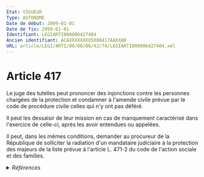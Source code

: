 ```yaml
---
État: VIGUEUR
Type: AUTONOME
Date de début: 2009-01-01
Date de fin: 2999-01-01
Identifiant: LEGIARTI000006427404
Ancien identifiant: ACAXXXXXXXX5X00417AAXXAB
URL: article/LEGI/ARTI/00/00/06/42/74/LEGIARTI000006427404.xml
---
```


<h1>Article 417</h1>

Le juge des tutelles peut prononcer des injonctions contre les personnes
chargées de la protection et condamner à l'amende civile prévue par le code de
procédure civile celles qui n'y ont pas déféré.<br />

Il peut les dessaisir de leur mission en cas de manquement caractérisé dans
l'exercice de celle-ci, après les avoir entendues ou appelées.<br />

Il peut, dans les mêmes conditions, demander au procureur de la République de
solliciter la radiation d'un mandataire judiciaire à la protection des majeurs
de la liste prévue à l'article L. 471-2 du code de l'action sociale et des
familles.


<details>
  <summary><em>Références</em></summary>

  <h2>Articles faisant référence à l'article</h2>
  
  <ul>
    <li>
      <a href="https://legal.tricoteuses.fr//redirection/LEGIARTI000006798076?vers=git&vers=legifrance">Code de l'action sociale et des familles - article L471-2 AUTONOME VIGUEUR, en vigueur depuis le 2009-01-01</a> CITATION cible
    </li>
    <li>
      <a href="https://legal.tricoteuses.fr//redirection/LEGIARTI000006284898?vers=git&vers=legifrance">LOI n° 2007-308 du 5 mars 2007 portant réforme de la protection juridique des majeurs - article 7 ENTIEREMENT_MODIF</a> MODIFICATION cible
    </li>
  </ul>
  
  <h2>Références faites par l'article</h2>
  
  <ul>
    <li>
      2007-03-05 MODIFICATION source <a href="https://legal.tricoteuses.fr//redirection/LEGIARTI000006284898?vers=git&vers=legifrance">LOI n° 2007-308 du 5 mars 2007 portant réforme de la protection juridique des majeurs - article 7 ENTIEREMENT_MODIF</a>
    </li>
    <li>
      2999-01-01 CITATION cible <a href="https://legal.tricoteuses.fr//redirection/LEGIARTI000036514191?vers=git&vers=legifrance">Code de l'action sociale et des familles - article L472-10 AUTONOME VIGUEUR, en vigueur depuis le 2018-01-19</a>
    </li>
    <li>
      2999-01-01 CITATION cible <a href="https://legal.tricoteuses.fr//redirection/LEGIARTI000026568361?vers=git&vers=legifrance">Code de l'action sociale et des familles - article L554-6 AUTONOME VIGUEUR, en vigueur depuis le 2012-11-04</a>
    </li>
    <li>
      2999-01-01 CITATION cible <a href="https://legal.tricoteuses.fr//redirection/LEGIARTI000026568736?vers=git&vers=legifrance">Code de l'action sociale et des familles - article L564-6 AUTONOME VIGUEUR, en vigueur depuis le 2012-11-04</a>
    </li>
    <li>
      2999-01-01 CITATION cible <a href="https://legal.tricoteuses.fr//redirection/LEGIARTI000026569018?vers=git&vers=legifrance">Code de l'action sociale et des familles - article L574-6 AUTONOME VIGUEUR, en vigueur depuis le 2012-11-04</a>
    </li>
    <li>
      2999-01-01 CITATION cible <a href="https://legal.tricoteuses.fr//redirection/LEGIARTI000038810518?vers=git&vers=legifrance">Code de procédure civile - article 1213 AUTONOME VIGUEUR, en vigueur depuis le 2019-07-25</a>
    </li>
    <li>
      2999-01-01 CITATION cible <a href="https://legal.tricoteuses.fr//redirection/LEGIARTI000034747689?vers=git&vers=legifrance">Code de procédure civile - article 1216 AUTONOME VIGUEUR, en vigueur depuis le 2017-05-11</a>
    </li>
    <li>
      2999-01-01 CITATION source <a href="https://legal.tricoteuses.fr//redirection/LEGIARTI000006798076?vers=git&vers=legifrance">Code de l'action sociale et des familles - article L471-2 AUTONOME VIGUEUR, en vigueur depuis le 2009-01-01</a>
    </li>
    <li>
      CODIFICATION source Loi 1803-03-14
    </li>
  </ul>
</details>
